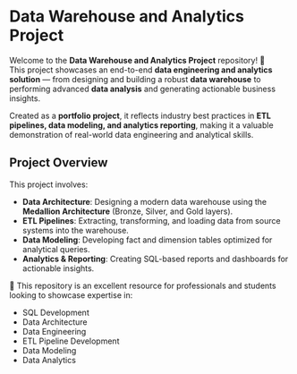 # Data Warehouse and Analytics Project  

Welcome to the **Data Warehouse and Analytics Project** repository! 🚀  
This project showcases an end-to-end **data engineering and analytics solution** — from designing and building a robust **data warehouse** to performing advanced **data analysis** and generating actionable business insights.  

Created as a **portfolio project**, it reflects industry best practices in **ETL pipelines, data modeling, and analytics reporting**, making it a valuable demonstration of real-world data engineering and analytical skills.  

## Project Overview  

This project involves:  

- **Data Architecture**: Designing a modern data warehouse using the **Medallion Architecture** (Bronze, Silver, and Gold layers).  
- **ETL Pipelines**: Extracting, transforming, and loading data from source systems into the warehouse.  
- **Data Modeling**: Developing fact and dimension tables optimized for analytical queries.  
- **Analytics & Reporting**: Creating SQL-based reports and dashboards for actionable insights.  

🎯 This repository is an excellent resource for professionals and students looking to showcase expertise in:  

- SQL Development  
- Data Architecture  
- Data Engineering  
- ETL Pipeline Development  
- Data Modeling  
- Data Analytics  

